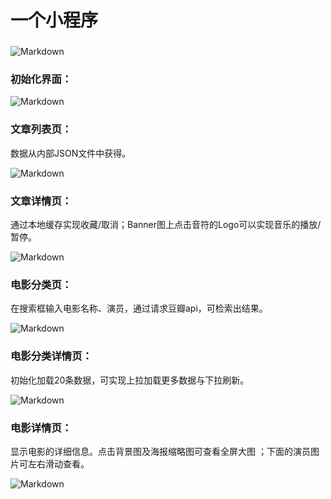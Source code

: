 # 一个小程序

###

![Markdown](http://p1.bpimg.com/583407/45413ebdb4a70476.gif)

### 初始化界面：

  ![Markdown](http://i1.piimg.com/583407/4ac3e75be69cbf62s.jpg)
  
###  文章列表页：
 数据从内部JSON文件中获得。
 
  ![Markdown](http://i1.piimg.com/583407/251fa584b06de00cs.jpg)
  
###  文章详情页：
通过本地缓存实现收藏/取消；Banner图上点击音符的Logo可以实现音乐的播放/暂停。
 
  ![Markdown](http://i1.piimg.com/583407/e2b5c444e8f8e1a1s.jpg)
  
###  电影分类页：
在搜索框输入电影名称、演员，通过请求豆瓣api，可检索出结果。
 
  ![Markdown](http://i1.piimg.com/583407/e126ee23f39ed9fds.jpg)
  
  ### 电影分类详情页：
 初始化加载20条数据，可实现上拉加载更多数据与下拉刷新。
 
  ![Markdown](http://i1.piimg.com/583407/b90c57fcc2757029s.jpg)
  
###  电影详情页：
显示电影的详细信息。点击背景图及海报缩略图可查看全屏大图 ；下面的演员图片可左右滑动查看。
 
  ![Markdown](http://i1.piimg.com/583407/fc95b7dd671362c7s.jpg)
  

  